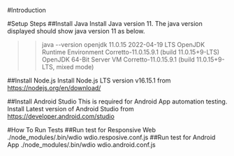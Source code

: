 #Introduction

#Setup Steps
##Install Java
Install Java version 11. The java version displayed should show java version 11 as below.

>>java --version
openjdk 11.0.15 2022-04-19 LTS
OpenJDK Runtime Environment Corretto-11.0.15.9.1 (build 11.0.15+9-LTS)
OpenJDK 64-Bit Server VM Corretto-11.0.15.9.1 (build 11.0.15+9-LTS, mixed mode)

##Install Node.js
Install Node.js LTS version v16.15.1 from https://nodejs.org/en/download/

##Install Android Studio 
This is required for Android App automation testing.
Install Latest version of Android Studio from https://developer.android.com/studio

#How To Run Tests
##Run test for Responsive Web
./node_modules/.bin/wdio wdio.resposive.conf.js
##Run test for Android App
./node_modules/.bin/wdio wdio.android.conf.js
